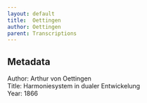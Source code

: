 ```yaml
---
layout: default
title:  Oettingen
author: Oettingen
parent: Transcriptions
---
```


## Metadata
Author: Arthur von Oettingen  
Title: Harmoniesystem in dualer Entwickelung  
Year: 1866

